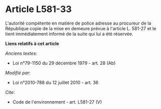 # Article L581-33

L'autorité compétente en matière de police adresse au procureur de la République copie de la mise en demeure prévue à
l'article L. 581-27 et le tient immédiatement informé de la suite qui lui a été réservée.

**Liens relatifs à cet article**

_Anciens textes_:

  - Loi n°79-1150 du 29 décembre 1979 - art. 28 (Ab)

_Modifié par_:

  - Loi n°2010-788 du 12 juillet 2010 - art. 36

_Cite_:

  - Code de l'environnement - art. L581-27 (V)
